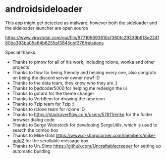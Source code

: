 # androidsideloader

This app might get detected as malware, however both the sideloader and the sideloader launcher are open source

https://www.virustotal.com/gui/file/977105693610cf360fc29339b918e224180ba393ba05a64b6255af3845cbf376/relations

Special thanks:
 - Thanks to pmow for all of his work, including rclone, wonka and other projects
 - Thanks to flow for being friendly and helping every one, also congrats on being the discord server owner now! :D
 - Thanks to the data team, they know who they are ;)
 - Thanks to badcoder5000 for helping me redesign the ui
 - Thanks to gotard for the theme changer
 - Thanks to Verb8em for drawing the new icon
 - Thanks to 7zip team for 7zip :)
 - Thanks to rclone team for rclone :D
 - Thanks to https://stackoverflow.com/users/57611/erike for the folder browser dialog code
 - Thanks to Serge Weinstock for developing SergeUtils, which is used to search the combo box
 - Thanks to Mike Gold https://www.c-sharpcorner.com/members/mike-gold2 for the scrollable message box
 - Thanks to Un_Simp  https://github.com/Uncraftablecreeper for setting up automatic building
